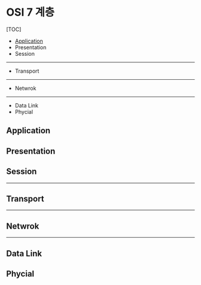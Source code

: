 
# OSI 7 계층

[TOC]

- [Application](##Application)
- Presentation
- Session

---

- Transport
---
- Netwrok
---
- Data Link
- Phycial 



## Application

## Presentation

## Session

---

## Transport

---

## Netwrok

---

## Data Link
## Phycial 

